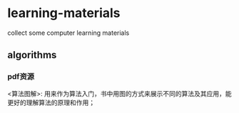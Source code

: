 # learning-materials
collect some computer learning materials

## algorithms

### pdf资源

<算法图解>: 用来作为算法入门，书中用图的方式来展示不同的算法及其应用，能更好的理解算法的原理和作用；
